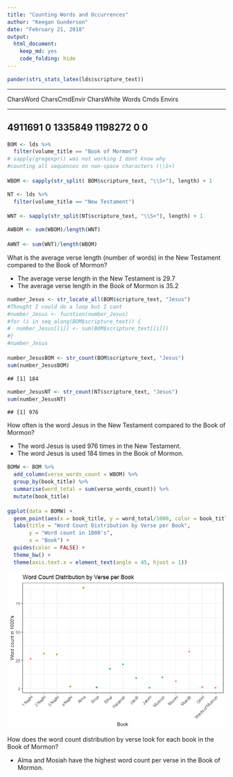 ```yaml
---
title: "Counting Words and Occurrences"
author: "Keegan Gunderson"
date: "February 21, 2018"
output: 
  html_document: 
    keep_md: yes
    code_folding: hide
---
```





```r
pander(stri_stats_latex(lds$scripture_text))
```


------------------------------------------------------------------
 CharsWord   CharsCmdEnvir   CharsWhite    Words    Cmds   Envirs 
----------- --------------- ------------ --------- ------ --------
  4911691          0          1335849     1198272    0       0    
------------------------------------------------------------------


```r
BOM <- lds %>%
  filter(volume_title == "Book of Mormon") 
# sapply(gregexpr() was not working I dont know why
#counting all sequences on non-space characters (\\S+)

WBOM <- sapply(str_split( BOM$scripture_text, "\\S+"), length) + 1
```


```r
NT <- lds %>%
  filter(volume_title == "New Testament") 

WNT <- sapply(str_split(NT$scripture_text, "\\S+"), length) + 1
```


```r
AWBOM <- sum(WBOM)/length(WNT)

AWNT <- sum(WNT)/length(WBOM)
```
What is the average verse length (number of words) in the New Testament compared to the Book of Mormon? 

* The average verse length in the New Testament is 29.7
* The average verse length in the Book of Mormon is 35.2


```r
number_Jesus <- str_locate_all(BOM$scripture_text, "Jesus")
#Thought I could do a loop but I cant
#number_Jesus <- fucntion(number_Jesus)
#for (i in seq_along(BOM$scripture_text)) {            
#  number_Jesus[[i]] <- sum(BOM$scripture_text[[i]])      
#}
#number_Jesus

number_JesusBOM <- str_count(BOM$scripture_text, "Jesus")
sum(number_JesusBOM)
```

```
## [1] 184
```

```r
number_JesusNT <- str_count(NT$scripture_text, "Jesus")
sum(number_JesusNT)
```

```
## [1] 976
```

How often is the word Jesus in the New Testament compared to the Book of Mormon?

* The word Jesus is used 976 times in the New Testament.
* The word Jesus is used 184 times in the Book of Mormon.


```r
BOMW <- BOM %>%
  add_column(verse_words_count = WBOM) %>%
  group_by(book_title) %>%
  summarise(word_total = sum(verse_words_count)) %>%
  mutate(book_title)

ggplot(data = BOMW) +
  geom_point(aes(x = book_title, y = word_total/1000, color = book_title)) +
  labs(title = "Word Count Distribution by Verse per Book",
       y = "Word count in 1000's",
       x = "Book") +
  guides(color = FALSE) +
  theme_bw() +
  theme(axis.text.x = element_text(angle = 45, hjust = 1))
```

![](Counting_Words_and_Occurrences_files/figure-html/unnamed-chunk-6-1.png)<!-- -->

How does the word count distribution by verse look for each book in the Book of Mormon?

* Alma and Mosiah have the highest word count per verse in the Book of Mormon.
